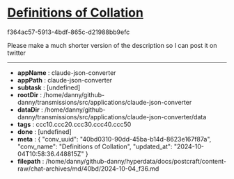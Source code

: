 # [Definitions of Collation](https://claude.ai/chat/40bd0310-90dd-45ba-b14d-8623e167f87a)

f364ac57-5913-4bdf-865c-d21988bb9efc

Please make a much shorter version of the description so I can post it on twitter

---

* **appName** : claude-json-converter
* **appPath** : claude-json-converter
* **subtask** : [undefined]
* **rootDir** : /home/danny/github-danny/transmissions/src/applications/claude-json-converter
* **dataDir** : /home/danny/github-danny/transmissions/src/applications/claude-json-converter/data
* **tags** : ccc10.ccc20.ccc30.ccc40.ccc50
* **done** : [undefined]
* **meta** : {
  "conv_uuid": "40bd0310-90dd-45ba-b14d-8623e167f87a",
  "conv_name": "Definitions of Collation",
  "updated_at": "2024-10-04T10:58:36.448815Z"
}
* **filepath** : /home/danny/github-danny/hyperdata/docs/postcraft/content-raw/chat-archives/md/40bd/2024-10-04_f36.md